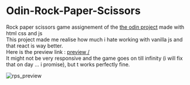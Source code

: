 # Odin-Rock-Paper-Scissors

Rock paper scissors game assignement of the <a href="https://www.theodinproject.com/">the odin project</a> made with html css and js      
This project made me realise how much i hate working with vanilla js and that react is way better.     
Here is the preview link : <a href="https://nooorrrr.github.io/Odin-Rock-Paper-Scissors"> preview /<a>       
It might not be very responsive and the game goes on till infinity (i will fix that on day ... i promise), but t works perfectly fine.        


![rps_preview](https://github.com/Nooorrrr/Odin-Rock-Paper-Scissors/assets/114445420/c8795794-da2e-458e-a02a-cd58815be997)

